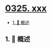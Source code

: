 # [0325. xxx](https://github.com/Tdahuyou/TNotes.leetcode/tree/main/notes/0325.%20xxx)

<!-- region:toc -->

- [1. 📝 概述](#1--概述)

<!-- endregion:toc -->

## 1. 📝 概述
